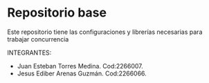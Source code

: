 # Repositorio base

Este repositorio tiene las configuraciones y librerías necesarias para trabajar concurrencia

INTEGRANTES:
- Juan Esteban Torres Medina. Cod:2266007.
- Jesus Ediber Arenas Guzmán. Cod:2266066.